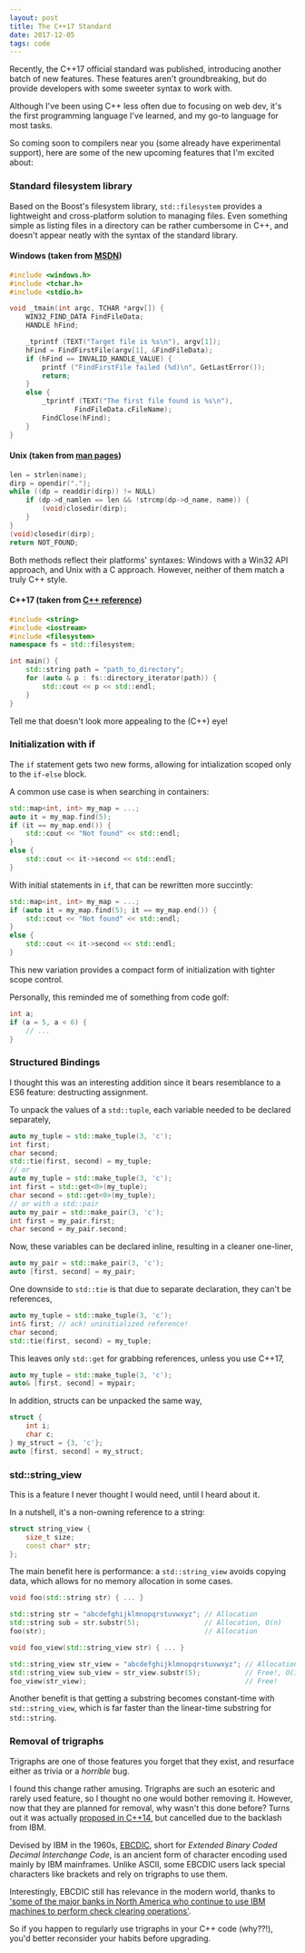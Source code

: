 ```yaml
---
layout: post
title: The C++17 Standard
date: 2017-12-05
tags: code
---
```


Recently, the C++17 official standard was published, introducing another batch of new features. These features aren't groundbreaking, but do provide developers with some sweeter syntax to work with.

Although I've been using C++ less often due to focusing on web dev, it's the first programming language I've learned, and my go-to language for most tasks.

So coming soon to compilers near you (some already have experimental support), here are some of the new upcoming features that I'm excited about:

### Standard filesystem library

Based on the Boost's filesystem library, `std::filesystem` provides a lightweight and cross-platform solution to managing files. Even something simple as listing files in a directory can be rather cumbersome in C++, and doesn't appear neatly with the syntax of the standard library.

#### Windows (taken from [MSDN](https://msdn.microsoft.com/en-us/library/aa365200(v=vs.85).aspx))
``` c++
#include <windows.h>
#include <tchar.h>
#include <stdio.h>

void _tmain(int argc, TCHAR *argv[]) {
    WIN32_FIND_DATA FindFileData;
    HANDLE hFind;

    _tprintf (TEXT("Target file is %s\n"), argv[1]);
    hFind = FindFirstFile(argv[1], &FindFileData);
    if (hFind == INVALID_HANDLE_VALUE) {
        printf ("FindFirstFile failed (%d)\n", GetLastError());
        return;
    } 
    else {
        _tprintf (TEXT("The first file found is %s\n"), 
                FindFileData.cFileName);
        FindClose(hFind);
    }
}
```

#### Unix (taken from [man pages](https://www.manpagez.com/man/3/opendir/))
``` c++
len = strlen(name);
dirp = opendir(".");
while ((dp = readdir(dirp)) != NULL) 
    if (dp->d_namlen == len && !strcmp(dp->d_name, name)) {
        (void)closedir(dirp);
    }
}
(void)closedir(dirp);
return NOT_FOUND;
```

Both methods reflect their platforms' syntaxes: Windows with a Win32 API approach, and Unix with a C approach. However, neither of them match a truly C++ style.

#### C++17 (taken from [C++ reference](http://en.cppreference.com/w/cpp/filesystem/directory_iterator))
``` c++
#include <string>
#include <iostream>
#include <filesystem>
namespace fs = std::filesystem;

int main() {
    std::string path = "path_to_directory";
    for (auto & p : fs::directory_iterator(path)) { 
        std::cout << p << std::endl;
    }
}
```

Tell me that doesn't look more appealing to the (C++) eye!

### Initialization with if

The `if` statement gets two new forms, allowing for intialization scoped only to the `if-else` block.

A common use case is when searching in containers:

``` c++
std::map<int, int> my_map = ...;
auto it = my_map.find(5);
if (it == my_map.end()) {
    std::cout << "Not found" << std::endl;
}
else {
    std::cout << it->second << std::endl;
}
```

With initial statements in `if`, that can be rewritten more succintly:

``` c++
std::map<int, int> my_map = ...;
if (auto it = my_map.find(5); it == my_map.end()) {
    std::cout << "Not found" << std::endl;
}
else {
    std::cout << it->second << std::endl;
}
```

This new variation provides a compact form of initialization with tighter scope control.

Personally, this reminded me of something from code golf:

``` c++
int a;
if (a = 5, a < 6) {
    // ...
}
```

### Structured Bindings

I thought this was an interesting addition since it bears resemblance to a ES6 feature: destructing assignment.

To unpack the values of a `std::tuple`, each variable needed to be declared separately,

``` c++
auto my_tuple = std::make_tuple(3, 'c');
int first;
char second;
std::tie(first, second) = my_tuple;
// or
auto my_tuple = std::make_tuple(3, 'c');
int first = std::get<0>(my_tuple);
char second = std::get<0>(my_tuple);
// or with a std::pair
auto my_pair = std::make_pair(3, 'c');
int first = my_pair.first;
char second = my_pair.second;
```

Now, these variables can be declared inline, resulting in a cleaner one-liner,

``` c++
auto my_pair = std::make_pair(3, 'c');
auto [first, second] = my_pair;
```

One downside to `std::tie` is that due to separate declaration, they can't be references,

``` c++
auto my_tuple = std::make_tuple(3, 'c');
int& first; // ack! uninitialized reference!
char second;
std::tie(first, second) = my_tuple;
```

This leaves only `std::get` for grabbing references, unless you use C++17,

``` c++
auto my_tuple = std::make_tuple(3, 'c');
auto& [first, second] = mypair;
```

In addition, structs can be unpacked the same way,

``` c++
struct {
    int i;
    char c;
} my_struct = {3, 'c'};
auto [first, second] = my_struct;
```

### std::string_view

This is a feature I never thought I would need, until I heard about it.

In a nutshell, it's a non-owning reference to a string:

``` c++
struct string_view {
    size_t size;
    const char* str;
};
```

The main benefit here is performance: a `std::string_view` avoids copying data, which allows for no memory allocation in some cases.

``` c++
void foo(std::string str) { ... }

std::string str = "abcdefghijklmnopqrstuvwxyz"; // Allocation
std::string sub = str.substr(5);                // Allocation, O(n)
foo(str);                                       // Allocation

void foo_view(std::string_view str) { ... }

std::string_view str_view = "abcdefghijklmnopqrstuvwxyz"; // Allocation
std::string_view sub_view = str_view.substr(5);           // Free!, O(1)
foo_view(str_view);                                       // Free!
```

Another benefit is that getting a substring becomes constant-time with `std::string_view`, which is far faster than the linear-time substring for `std::string`.

### Removal of trigraphs

Trigraphs are one of those features you forget that they exist, and resurface either as trivia or a *horrible* bug.

I found this change rather amusing. Trigraphs are such an esoteric and rarely used feature, so I thought no one would bother removing it. However, now that they are planned for removal, why wasn't this done before? Turns out it was actually [proposed in C++14](http://www.open-std.org/jtc1/sc22/wg21/docs/papers/2009/n2837.pdf), but cancelled due to the backlash from IBM.

Devised by IBM in the 1960s, [EBCDIC](https://en.wikipedia.org/wiki/EBCDIC), short for *Extended Binary Coded Decimal Interchange Code*, is an ancient form of character encoding used mainly by IBM mainframes. Unlike ASCII, some EBCDIC users lack special characters like brackets and rely on trigraphs to use them.

Interestingly, EBCDIC still has relevance in the modern world, thanks to ['some of the major banks in North America who continue to use IBM machines to perform check clearing operations'](http://www.open-std.org/jtc1/sc22/wg21/docs/papers/2014/n4210.pdf).

So if you happen to regularly use trigraphs in your C++ code (why??!), you'd better reconsider your habits before upgrading.